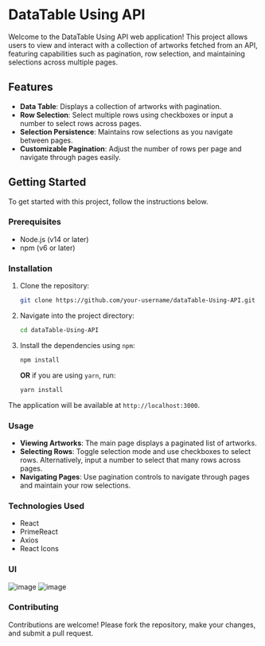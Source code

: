 # DataTable Using API 

Welcome to the DataTable Using API web application! This project allows users to view and interact with a collection of artworks fetched from an API, featuring capabilities such as pagination, row selection, and maintaining selections across multiple pages.

## Features

- **Data Table**: Displays a collection of artworks with pagination.
- **Row Selection**: Select multiple rows using checkboxes or input a number to select rows across pages.
- **Selection Persistence**: Maintains row selections as you navigate between pages.
- **Customizable Pagination**: Adjust the number of rows per page and navigate through pages easily.

## Getting Started

To get started with this project, follow the instructions below.

### Prerequisites

- Node.js (v14 or later)
- npm (v6 or later)

### Installation

1. Clone the repository:

   ```bash
   git clone https://github.com/your-username/dataTable-Using-API.git
   ```

2. Navigate into the project directory:

   ```bash
   cd dataTable-Using-API
   ```

3. Install the dependencies using `npm`:

   ```bash
   npm install
   ```

   **OR** if you are using `yarn`, run:

   ```bash
   yarn install
   ```

The application will be available at `http://localhost:3000`.

### Usage

- **Viewing Artworks**: The main page displays a paginated list of artworks.
- **Selecting Rows**: Toggle selection mode and use checkboxes to select rows. Alternatively, input a number to select that many rows across pages.
- **Navigating Pages**: Use pagination controls to navigate through pages and maintain your row selections.

### Technologies Used

- React
- PrimeReact
- Axios
- React Icons

### UI

![image](https://github.com/user-attachments/assets/df8d0a4a-a08e-4209-9468-061a84d45e67)
![image](https://github.com/user-attachments/assets/35018151-e11f-4bb6-9d50-488730c14839)

### Contributing

Contributions are welcome! Please fork the repository, make your changes, and submit a pull request.
